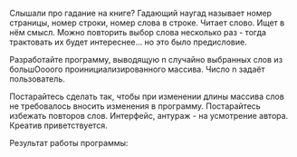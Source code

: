 Слышали про гадание на книге? Гадающий наугад называет номер страницы, номер строки, номер слова в строке.
Читает слово. Ищет в нём смысл. Можно повторить выбор слова несколько раз - тогда трактовать их будет интереснее... но это было предисловие.

Разработайте программу, выводящую n случайно выбранных слов из большОооого проинициализированного массива.
Число n задаёт пользователь.

Постарайтесь сделать так, чтобы при изменении длины массива слов не требовалось вносить изменения в программу. 
Постарайтесь избежать повторов слов. 
Интерфейс, антураж - на усмотрение автора. Креатив приветствуется.

Результат работы программы: